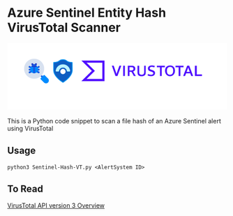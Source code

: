 # Azure Sentinel Entity Hash VirusTotal Scanner

![](Sentinel-VT.png)

This is a Python code snippet to scan a file hash of an Azure Sentinel alert using VirusTotal

## Usage 
```
python3 Sentinel-Hash-VT.py <AlertSystem ID>
```
## To Read

[VirusTotal API version 3 Overview](https://developers.virustotal.com/v3.0/reference#overview)
